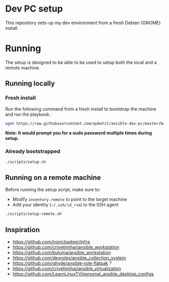 # Dev PC setup

This repository sets-up my dev environment from a fresh Debian (GNOME) install

# Running

The setup is designed to be able to be used to setup both the local and a remote machine.

## Running locally

### Fresh install
Run the following command from a fresh install to bootstrap the machine and run the playbook.
```bash
wget https://raw.githubusercontent.com/qubetzl/ansible-dev-pc/master/bootstrap.sh && bash bootstrap.sh
```

**Note: It would prompt you for a sudo password multiple times during setup.**

### Already bootstrapped
```bash
./scripts/setup.sh
```

## Running on a remote machine

Before running the setup script, make sure to:
- Modify `inventory.remote` to point to the target machine
- Add your identity (`~/.ssh/id_rsa`) to the SSH agent

```bash
./scripts/setup-remote.sh
```

## Inspiration
- https://github.com/ironicbadger/infra
- https://github.com/crivetimihai/ansible_workstation
- https://github.com/buluma/ansible_workstation
- https://github.com/devroles/ansible_collection_system
- https://github.com/ghyde/ansible-role-flatpak ?
- https://github.com/crivetimihai/ansible_virtualization
- https://github.com/LearnLinuxTV/personal_ansible_desktop_configs
